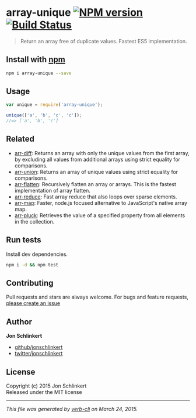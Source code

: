 # array-unique [![NPM version](https://badge.fury.io/js/array-unique.svg)](http://badge.fury.io/js/array-unique)  [![Build Status](https://travis-ci.org/jonschlinkert/array-unique.svg)](https://travis-ci.org/jonschlinkert/array-unique) 

> Return an array free of duplicate values. Fastest ES5 implementation.


































































































































































































































<extoc></extoc>

## Install with [npm](npmjs.org)

```bash
npm i array-unique --save
```

## Usage

```js
var unique = require('array-unique');

unique(['a', 'b', 'c', 'c']);
//=> ['a', 'b', 'c']
```

## Related
* [arr-diff](https://github.com/jonschlinkert/arr-diff): Returns an array with only the unique values from the first array, by excluding all values from additional arrays using strict equality for comparisons.
* [arr-union](https://github.com/jonschlinkert/arr-union): Returns an array of unique values using strict equality for comparisons.
* [arr-flatten](https://github.com/jonschlinkert/arr-flatten): Recursively flatten an array or arrays. This is the fastest implementation of array flatten.
* [arr-reduce](https://github.com/jonschlinkert/arr-reduce): Fast array reduce that also loops over sparse elements.
* [arr-map](https://github.com/jonschlinkert/arr-map): Faster, node.js focused alternative to JavaScript's native array map.
* [arr-pluck](https://github.com/jonschlinkert/arr-pluck): Retrieves the value of a specified property from all elements in the collection.

## Run tests
Install dev dependencies.

```bash
npm i -d && npm test
```

## Contributing
Pull requests and stars are always welcome. For bugs and feature requests, [please create an issue](https://github.com/jonschlinkert/array-unique/issues)

## Author

**Jon Schlinkert**
 
+ [github/jonschlinkert](https://github.com/jonschlinkert)
+ [twitter/jonschlinkert](http://twitter.com/jonschlinkert) 

## License
Copyright (c) 2015 Jon Schlinkert  
Released under the MIT license

***

_This file was generated by [verb-cli](https://github.com/assemble/verb-cli) on March 24, 2015._